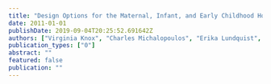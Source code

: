 ```yaml
---
title: "Design Options for the Maternal, Infant, and Early Childhood Home Visiting Evaluation"
date: 2011-01-01
publishDate: 2019-09-04T20:25:52.691642Z
authors: ["Virginia Knox", "Charles Michalopoulos", "Erika Lundquist", "Emily K Snell", "Sue Kim", "Magdalena Mello", "MDRC Anne Duggan", "Phaedra S Corso", "Justin B Ingels", "Jill H Knox", " others"]
publication_types: ["0"]
abstract: ""
featured: false
publication: ""
---
```



